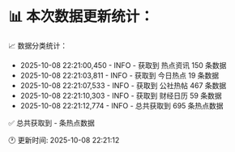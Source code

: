 📊 本次数据更新统计：
==========================

📈 数据分类统计：
- 2025-10-08 22:21:00,450 - INFO - 获取到 热点资讯 150 条数据
- 2025-10-08 22:21:03,811 - INFO - 获取到 今日热点 19 条数据
- 2025-10-08 22:21:07,533 - INFO - 获取到 公社热帖 467 条数据
- 2025-10-08 22:21:10,303 - INFO - 获取到 财经日历 59 条数据
- 2025-10-08 22:21:12,774 - INFO - 总共获取到 695 条热点数据

✅ 总共获取到 - 条热点数据

🕐 更新时间: 2025-10-08 22:21:12
